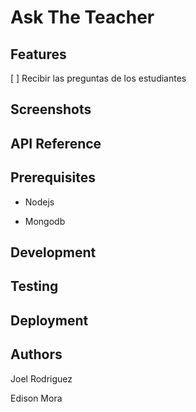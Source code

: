 <!-- https://medium.com/@meakaakka/a-beginners-guide-to-writing-a-kickass-readme-7ac01da88ab3 -->
# Ask The Teacher

## Features
[ ] Recibir las preguntas de los estudiantes

## Screenshots

## API Reference

## Prerequisites

* Nodejs

* Mongodb

## Development

## Testing

## Deployment

## Authors

Joel Rodriguez

Edison Mora